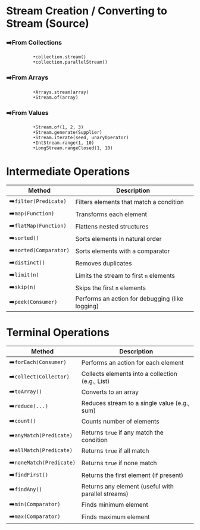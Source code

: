 # Stream Creation / Converting to Stream (Source)
   ### ➡️From Collections
              •collection.stream()
              •collection.parallelStream() 

   ### ➡️From Arrays
              •Arrays.stream(array)
              •Stream.of(array)

   ### ➡️From Values
              •Stream.of(1, 2, 3)
              •Stream.generate(Supplier)
              •Stream.iterate(seed, unaryOperator)
              •IntStream.range(1, 10)
              •LongStream.rangeClosed(1, 10)



 # Intermediate Operations
  
| Method                 | Description                                     |
|------------------------| ----------------------------------------------- |
| ➡️`filter(Predicate)`  | Filters elements that match a condition         |
| ➡️`map(Function)`      | Transforms each element                         |
| ➡️`flatMap(Function)`  | Flattens nested structures                      |
| ➡️`sorted()`           | Sorts elements in natural order                 |
| ➡️`sorted(Comparator)` | Sorts elements with a comparator                |
| ➡️`distinct()`         | Removes duplicates                              |
| ➡️`limit(n)`           | Limits the stream to first `n` elements         |
| ➡️`skip(n)`            | Skips the first `n` elements                    |
| ➡️`peek(Consumer)`     | Performs an action for debugging (like logging) |




# Terminal Operations
| Method                 | Description                                        |
|------------------------| -------------------------------------------------- |
| ➡️`forEach(Consumer)`    | Performs an action for each element                |
| ➡️`collect(Collector)`   | Collects elements into a collection (e.g., List)   |
| ➡️`toArray()`            | Converts to an array                               |
| ➡️`reduce(...)`          | Reduces stream to a single value (e.g., sum)       |
| ➡️`count()`              | Counts number of elements                          |
| ➡️`anyMatch(Predicate)`  | Returns `true` if any match the condition          |
| ➡️`allMatch(Predicate)`  | Returns `true` if all match                        |
| ➡️`noneMatch(Predicate)` | Returns `true` if none match                       |
| ➡️`findFirst()`          | Returns the first element (if present)             |
| ➡️`findAny()`            | Returns any element (useful with parallel streams) |
| ➡️`min(Comparator)`      | Finds minimum element                              |
| ➡️`max(Comparator)`      | Finds maximum element                              |

          


